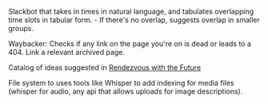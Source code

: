 Slackbot that takes in times in natural language, and tabulates overlapping time slots in tabular form.
    - If there's no overlap, suggests overlap in smaller groups.

Waybacker: Checks if any link on the page you're on is dead or leads to a 404. Link a relevant archived page.

Catalog of ideas suggested in [Rendezvous with the Future](https://en.wikipedia.org/wiki/Rendezvous_with_the_Future)

File system to uses tools like Whisper to add indexing for media files (whisper for audio, any api that allows uploads for image descriptions).

